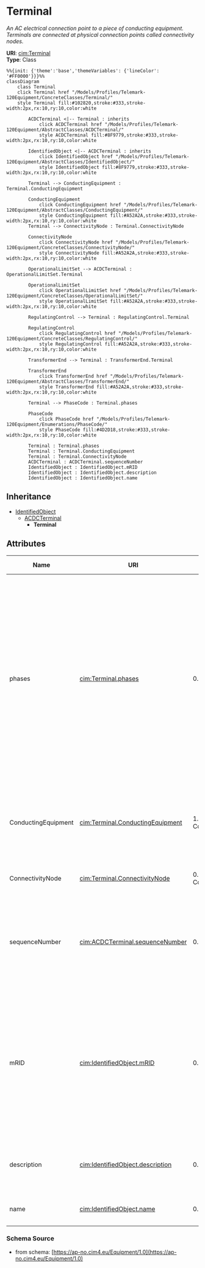 # Terminal

_An AC electrical connection point to a piece of conducting equipment. Terminals are connected at physical connection points called connectivity nodes._

**URI**: [cim:Terminal](https://cim.ucaiug.io/ns#Terminal)<br />
**Type**: Class

```mermaid
%%{init: {'theme':'base','themeVariables': {'lineColor': '#FF0000'}}}%%
classDiagram
    class Terminal
    click Terminal href "/Models/Profiles/Telemark-120Equipment/ConcreteClasses/Terminal/"
    style Terminal fill:#102820,stroke:#333,stroke-width:2px,rx:10,ry:10,color:white
     
        ACDCTerminal <|-- Terminal : inherits
            click ACDCTerminal href "/Models/Profiles/Telemark-120Equipment/AbstractClasses/ACDCTerminal/"
            style ACDCTerminal fill:#8F9779,stroke:#333,stroke-width:2px,rx:10,ry:10,color:white
     
        IdentifiedObject <|-- ACDCTerminal : inherits
            click IdentifiedObject href "/Models/Profiles/Telemark-120Equipment/AbstractClasses/IdentifiedObject/"
            style IdentifiedObject fill:#8F9779,stroke:#333,stroke-width:2px,rx:10,ry:10,color:white

        Terminal --> ConductingEquipment : Terminal.ConductingEquipment

        ConductingEquipment
            click ConductingEquipment href "/Models/Profiles/Telemark-120Equipment/AbstractClasses/ConductingEquipment/"
            style ConductingEquipment fill:#A52A2A,stroke:#333,stroke-width:2px,rx:10,ry:10,color:white
        Terminal --> ConnectivityNode : Terminal.ConnectivityNode

        ConnectivityNode
            click ConnectivityNode href "/Models/Profiles/Telemark-120Equipment/ConcreteClasses/ConnectivityNode/"
            style ConnectivityNode fill:#A52A2A,stroke:#333,stroke-width:2px,rx:10,ry:10,color:white

        OperationalLimitSet --> ACDCTerminal : OperationalLimitSet.Terminal

        OperationalLimitSet
            click OperationalLimitSet href "/Models/Profiles/Telemark-120Equipment/ConcreteClasses/OperationalLimitSet/"
            style OperationalLimitSet fill:#A52A2A,stroke:#333,stroke-width:2px,rx:10,ry:10,color:white

        RegulatingControl --> Terminal : RegulatingControl.Terminal

        RegulatingControl
            click RegulatingControl href "/Models/Profiles/Telemark-120Equipment/ConcreteClasses/RegulatingControl/"
            style RegulatingControl fill:#A52A2A,stroke:#333,stroke-width:2px,rx:10,ry:10,color:white

        TransformerEnd --> Terminal : TransformerEnd.Terminal

        TransformerEnd
            click TransformerEnd href "/Models/Profiles/Telemark-120Equipment/AbstractClasses/TransformerEnd/"
            style TransformerEnd fill:#A52A2A,stroke:#333,stroke-width:2px,rx:10,ry:10,color:white

        Terminal --> PhaseCode : Terminal.phases

        PhaseCode
            click PhaseCode href "/Models/Profiles/Telemark-120Equipment/Enumerations/PhaseCode/"
            style PhaseCode fill:#4D2D18,stroke:#333,stroke-width:2px,rx:10,ry:10,color:white

        Terminal : Terminal.phases
        Terminal : Terminal.ConductingEquipment
        Terminal : Terminal.ConnectivityNode
        ACDCTerminal : ACDCTerminal.sequenceNumber
        IdentifiedObject : IdentifiedObject.mRID
        IdentifiedObject : IdentifiedObject.description
        IdentifiedObject : IdentifiedObject.name
```

## Inheritance
* [IdentifiedObject](/Models/Profiles/Telemark-120Equipment/AbstractClasses/IdentifiedObject/)
    * [ACDCTerminal](/Models/Profiles/Telemark-120Equipment/AbstractClasses/ACDCTerminal/)
        * **Terminal**

## Attributes
| Name | URI | Cardinality and Range | Description | Inheritance |
| ---  | --- | --- | --- | --- |
| phases | [cim:Terminal.phases](https://cim.ucaiug.io/ns#Terminal.phases) | 0..1 PhaseCode | Represents the normal network phasing condition. If the attribute is missing, three phases (ABC) shall be assumed, except for terminals of grounding classes (specializations of EarthFaultCompensator, GroundDisconnector, and Ground) which will be assumed to be N. Therefore, phase code ABCN is explicitly declared when needed, e.g. for star point grounding equipment.The phase code on terminals connecting same ConnectivityNode or same TopologicalNode as well as for equipment between two terminals shall be consistent. | direct |
| ConductingEquipment | [cim:Terminal.ConductingEquipment](https://cim.ucaiug.io/ns#Terminal.ConductingEquipment) | 1..1 ConductingEquipment | The conducting equipment of the terminal.  Conducting equipment have  terminals that may be connected to other conducting equipment terminals via connectivity nodes or topological nodes. | direct |
| ConnectivityNode | [cim:Terminal.ConnectivityNode](https://cim.ucaiug.io/ns#Terminal.ConnectivityNode) | 0..1 ConnectivityNode | The connectivity node to which this terminal connects with zero impedance. | direct |
| sequenceNumber | [cim:ACDCTerminal.sequenceNumber](https://cim.ucaiug.io/ns#ACDCTerminal.sequenceNumber) | 0..1 integer | The orientation of the terminal connections for a multiple terminal conducting equipment.  The sequence numbering starts with 1 and additional terminals should follow in increasing order.   The first terminal is the starting point for a two terminal branch. | ACDCTerminal |
| mRID | [cim:IdentifiedObject.mRID](https://cim.ucaiug.io/ns#IdentifiedObject.mRID) | 0..1 string | Master resource identifier issued by a model authority. The mRID is unique within an exchange context. Global uniqueness is easily achieved by using a UUID, as specified in RFC 4122, for the mRID. The use of UUID is strongly recommended.For CIMXML data files in RDF syntax conforming to IEC 61970-552, the mRID is mapped to rdf:ID or rdf:about attributes that identify CIM object elements. | IdentifiedObject |
| description | [cim:IdentifiedObject.description](https://cim.ucaiug.io/ns#IdentifiedObject.description) | 0..1 string | The description is a free human readable text describing or naming the object. It may be non unique and may not correlate to a naming hierarchy. | IdentifiedObject |
| name | [cim:IdentifiedObject.name](https://cim.ucaiug.io/ns#IdentifiedObject.name) | 0..1 string | The name is any free human readable and possibly non unique text naming the object. | IdentifiedObject |

### Schema Source
* from schema: [https://ap-no.cim4.eu/Equipment/1.0](https://ap-no.cim4.eu/Equipment/1.0)
